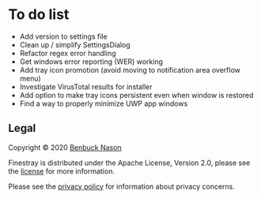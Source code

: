 # To do list

- Add version to settings file
- Clean up / simplify SettingsDialog
- Refactor regex error handling
- Get windows error reporting (WER) working
- Add tray icon promotion (avoid moving to notification area overflow menu)
- Investigate VirusTotal results for installer
- Add option to make tray icons persistent even when window is restored
- Find a way to properly minimize UWP app windows

## Legal

Copyright &copy; 2020 [Benbuck Nason](<https://github.com/benbuck>)

Finestray is distributed under the Apache License, Version 2.0, please see the [license](LICENSE) for more information.

Please see the [privacy policy](PRIVACY.md) for information about privacy concerns.
